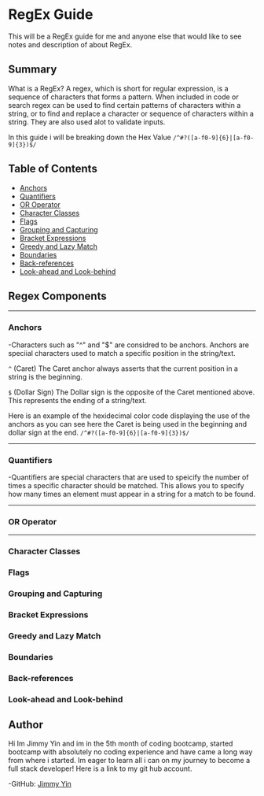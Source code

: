 # RegEx Guide

This will be a RegEx guide for me and anyone else that would like to see notes and description of about RegEx.

## Summary

  What is a RegEx? A regex, which is short for regular expression, is a sequence of characters that forms a pattern. When included in code or search regex can be used to find certain patterns of characters within a string, or to find and replace a character or sequence of characters within a string. They are also used alot to validate inputs.

  In this guide i will be breaking down the Hex Value `/^#?([a-f0-9]{6}|[a-f0-9]{3})$/`

## Table of Contents

- [Anchors](#anchors)
- [Quantifiers](#quantifiers)
- [OR Operator](#or-operator)
- [Character Classes](#character-classes)
- [Flags](#flags)
- [Grouping and Capturing](#grouping-and-capturing)
- [Bracket Expressions](#bracket-expressions)
- [Greedy and Lazy Match](#greedy-and-lazy-match)
- [Boundaries](#boundaries)
- [Back-references](#back-references)
- [Look-ahead and Look-behind](#look-ahead-and-look-behind)

## Regex Components
<hr>

### Anchors

-Characters such as "^" and "$" are considred to be anchors. Anchors are speciial characters used to match a specific position in the string/text.

`^` (Caret) The Caret anchor always asserts that the current position in a string is the beginning.

`$` (Dollar Sign) The Dollar sign is the opposite of the Caret mentioned above.  This represents the ending of a string/text.

Here is an example of the hexidecimal color code displaying the use of the anchors as you can see here the Caret is being used in the beginning and dollar sign at the end.
`/^#?([a-f0-9]{6}|[a-f0-9]{3})$/`
<hr>

### Quantifiers

-Quantifiers are special characters that are used to speicify the number of times a specific character should be matched.  This allows you to specify how many times an element must appear in a string for a match to be found.


<hr>

### OR Operator

<hr>


### Character Classes

### Flags

### Grouping and Capturing

### Bracket Expressions

### Greedy and Lazy Match

### Boundaries

### Back-references

### Look-ahead and Look-behind

## Author


Hi Im Jimmy Yin and im in the 5th month of coding bootcamp, started bootcamp with absolutely no coding experience and have came a long way from where i started.  Im eager to learn all i can on my journey to become a full stack developer! Here is a link to my git hub account.

-GitHub: <a href="https://github.com/xKranze">Jimmy Yin</a>
